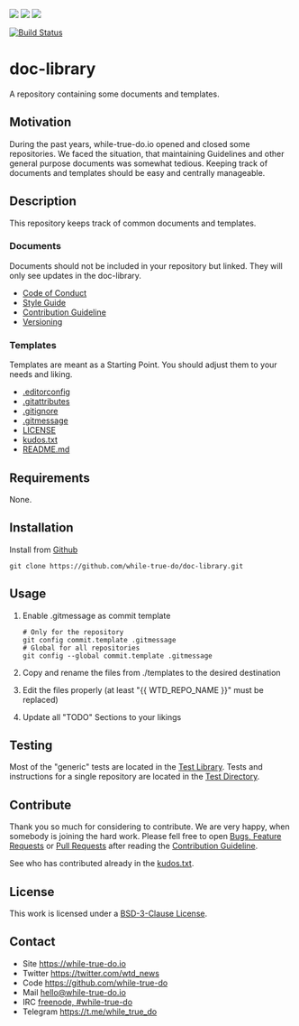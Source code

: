 <!--
name: README.md
description: This file contains important information for the repository.
author: while-true-do.io
contact: hello@while-true-do.io
license: BSD-3-Clause
-->
<!-- github shields -->
![](https://img.shields.io/github/license/while-true-do/doc-library.svg?style=flat)
![](https://img.shields.io/github/issues/while-true-do/doc-library.svg?style=flat)
![](https://img.shields.io/github/issues-pr/while-true-do/doc-library.svg?style=flat)
<!-- travis testing shields -->
[![Build Status](https://travis-ci.org/while-true-do/doc-library.svg?branch=master)](https://travis-ci.org/while-true-do/doc-library)

# doc-library

A repository containing some documents and templates.

## Motivation

During the past years, while-true-do.io opened and closed some repositories. We
faced the situation, that maintaining Guidelines and other general purpose
documents was somewhat tedious. Keeping track of documents and templates should
be easy and centrally manageable.

## Description

This repository keeps track of common documents and templates.

### Documents

Documents should not be included in your repository but linked. They will only
see updates in the doc-library.

-   [Code of Conduct](./docs/CODE_OF_CONDUCT.md)
-   [Style Guide](./docs/STYLE_GUIDE.md)
-   [Contribution Guideline](./docs/CONTRIBUTING.md)
-   [Versioning](./docs/VERSIONING.md)

### Templates

Templates are meant as a Starting Point. You should adjust them to your needs
and liking.

-   [.editorconfig](./templates/.editorconfig.j2)
-   [.gitattributes](./templates/.gitattributes.j2)
-   [.gitignore](./templates/.gitignore.j2)
-   [.gitmessage](./templates/.gitmessage.j2)
-   [LICENSE](./templates/LICENSE.j2)
-   [kudos.txt](./templates/kudos.txt.j2)
-   [README.md](./templates/README.md.j2)

## Requirements

None.

## Installation

Install from [Github](https://github.com/while-true-do/doc-library)

```
git clone https://github.com/while-true-do/doc-library.git
```

## Usage

1.  Enable .gitmessage as commit template

    ```
    # Only for the repository
    git config commit.template .gitmessage
    # Global for all repositories
    git config --global commit.template .gitmessage
    ```

2.  Copy and rename the files from ./templates to the desired destination
3.  Edit the files properly (at least "{{ WTD_REPO_NAME }}" must be replaced)
4.  Update all "TODO" Sections to your likings

## Testing

Most of the "generic" tests are located in the
[Test Library](https://github.com/while-true-do/test-library). Tests and
instructions for a single repository are located in the
[Test Directory](./tests).

## Contribute

Thank you so much for considering to contribute. We are very happy, when somebody
is joining the hard work. Please fell free to open
[Bugs, Feature Requests](https://github.com/while-true-do/doc-library/issues) or
[Pull Requests](https://github.com/while-true-do/doc-library/pulls) after
reading the [Contribution Guideline](https://github.com/while-true-do/doc-library/blob/master/docs/CONTRIBUTING.md).

See who has contributed already in the [kudos.txt](./kudos.txt).

## License

This work is licensed under a [BSD-3-Clause License](https://opensource.org/licenses/BSD-3-Clause).

## Contact

-   Site <https://while-true-do.io>
-   Twitter <https://twitter.com/wtd_news>
-   Code <https://github.com/while-true-do>
-   Mail [hello@while-true-do.io](mailto:hello@while-true-do.io)
-   IRC [freenode, #while-true-do](https://webchat.freenode.net/?channels=while-true-do)
-   Telegram <https://t.me/while_true_do>


<!-- ./Footer (auto generated) -->
